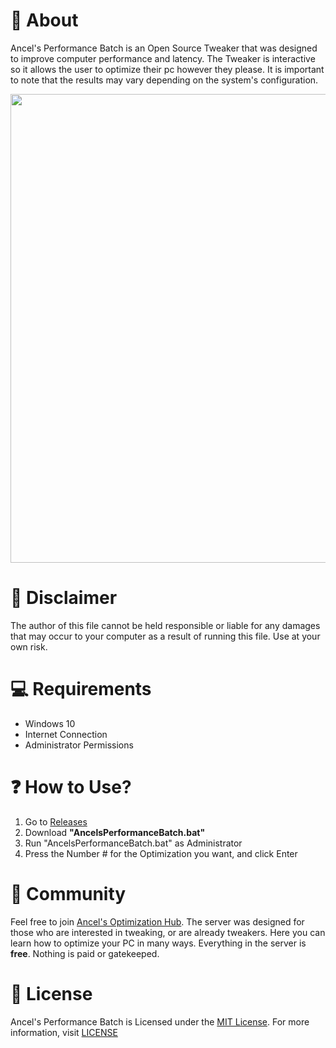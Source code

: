 # 👏 About
Ancel's Performance Batch is an Open Source Tweaker that was designed to improve computer performance and latency. The Tweaker is interactive so it allows the user to optimize their pc however they please. It is important to note that the results may vary depending on the system's configuration.

<p align="center">
<img src="(https://github.com/ancel1x/Ancels-Performance-Batch/blob/main/images/preview.png" width="750">
</p>

# 🚨 Disclaimer
The author of this file cannot be held responsible or liable for any damages that may occur to your computer as a result of running this file. Use at your own risk.

# 💻 Requirements
- Windows 10
- Internet Connection
- Administrator Permissions

# ❓ How to Use?
1. Go to [Releases](https://github.com/ancel1x/Ancels-Performance-Batch/releases/tag/Latest)
2. Download **"AncelsPerformanceBatch.bat"**
3. Run "AncelsPerformanceBatch.bat" as Administrator
4. Press the Number # for the Optimization you want, and click Enter

# 🤝 Community
Feel free to join [Ancel's Optimization Hub](https://discord.gg/ZhZ8eJZc42). The server was designed for those who are interested in tweaking, or are already tweakers. Here you can learn how to optimize your PC in many ways. Everything in the server is **free**. Nothing is paid or gatekeeped.

# 📜 License
Ancel's Performance Batch is Licensed under the [MIT License](https://opensource.org/licenses/MIT). For more information, visit [LICENSE](https://github.com/ancel1x/Ancels-Performance-Batch/blob/main/LICENSE)
